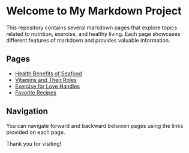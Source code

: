 # Welcome to My Markdown Project

This repository contains several markdown pages that explore topics related to nutrition, exercise, and healthy living. Each page showcases different features of markdown and provides valuable information.

## Pages

- [Health Benefits of Seafood](page1.md)
- [Vitamins and Their Roles](page2.md)
- [Exercise for Love Handles](page3.md)
- [Favorite Recipes](page4.md)

## Navigation

You can navigate forward and backward between pages using the links provided on each page. 

Thank you for visiting!
